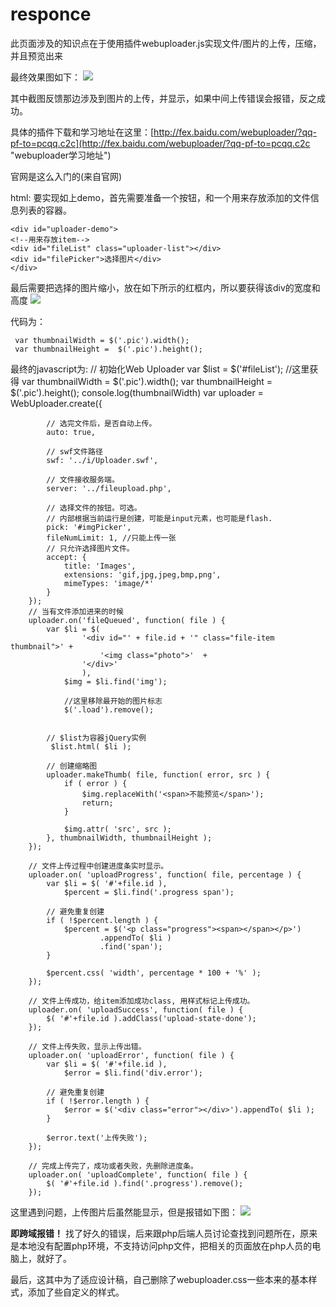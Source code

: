# responce

此页面涉及的知识点在于使用插件webuploader.js实现文件/图片的上传，压缩，并且预览出来

最终效果图如下：
![](http://p1.bpimg.com/567571/01e68fd24a56f2b4.png)

其中截图反馈那边涉及到图片的上传，并显示，如果中间上传错误会报错，反之成功。

具体的插件下载和学习地址在这里：[http://fex.baidu.com/webuploader/?qq-pf-to=pcqq.c2c](http://fex.baidu.com/webuploader/?qq-pf-to=pcqq.c2c "webuploader学习地址")

官网是这么入门的(来自官网)

html:
要实现如上demo，首先需要准备一个按钮，和一个用来存放添加的文件信息列表的容器。
    <!--dom结构部分-->

    <div id="uploader-demo">
    <!--用来存放item-->
    <div id="fileList" class="uploader-list"></div>
    <div id="filePicker">选择图片</div>
    </div>

最后需要把选择的图片缩小，放在如下所示的红框内，所以要获得该div的宽度和高度
![](http://p1.bpimg.com/567571/be2faff9955f98d8.png)
 
代码为：
 
     var thumbnailWidth = $('.pic').width();
     var thumbnailHeight =  $('.pic').height();

最终的javascript为:
       // 初始化Web Uploader
        var $list = $('#fileList');
        //这里获得
        var thumbnailWidth = $('.pic').width();
        var thumbnailHeight =  $('.pic').height();
        console.log(thumbnailWidth)
        var uploader = WebUploader.create({

            // 选完文件后，是否自动上传。
            auto: true,

            // swf文件路径
            swf: '../i/Uploader.swf',

            // 文件接收服务端。
            server: '../fileupload.php',

            // 选择文件的按钮。可选。
            // 内部根据当前运行是创建，可能是input元素，也可能是flash.
            pick: '#imgPicker',
            fileNumLimit: 1, //只能上传一张
            // 只允许选择图片文件。
            accept: {
                title: 'Images',
                extensions: 'gif,jpg,jpeg,bmp,png',
                mimeTypes: 'image/*'
            }
        });
        // 当有文件添加进来的时候
        uploader.on('fileQueued', function( file ) {
            var $li = $(
                    '<div id="' + file.id + '" class="file-item thumbnail">' +
                        '<img class="photo">'  +
                    '</div>'
                    ),
                $img = $li.find('img');
                
                //这里移除最开始的图片标志
                $('.load').remove();


            // $list为容器jQuery实例
             $list.html( $li );

            // 创建缩略图
            uploader.makeThumb( file, function( error, src ) {
                if ( error ) {
                    $img.replaceWith('<span>不能预览</span>');
                    return;
                }

                $img.attr( 'src', src );
            }, thumbnailWidth, thumbnailHeight );
        });

        // 文件上传过程中创建进度条实时显示。
        uploader.on( 'uploadProgress', function( file, percentage ) {
            var $li = $( '#'+file.id ),
                $percent = $li.find('.progress span');

            // 避免重复创建
            if ( !$percent.length ) {
                $percent = $('<p class="progress"><span></span></p>')
                        .appendTo( $li )
                        .find('span');
            }

            $percent.css( 'width', percentage * 100 + '%' );
        });

        // 文件上传成功，给item添加成功class, 用样式标记上传成功。
        uploader.on( 'uploadSuccess', function( file ) {
            $( '#'+file.id ).addClass('upload-state-done');
        });

        // 文件上传失败，显示上传出错。
        uploader.on( 'uploadError', function( file ) {
            var $li = $( '#'+file.id ),
                $error = $li.find('div.error');

            // 避免重复创建
            if ( !$error.length ) {
                $error = $('<div class="error"></div>').appendTo( $li );
            }

            $error.text('上传失败');
        });

        // 完成上传完了，成功或者失败，先删除进度条。
        uploader.on( 'uploadComplete', function( file ) {
            $( '#'+file.id ).find('.progress').remove();
        });

这里遇到问题，上传图片后虽然能显示，但是报错如下图：
![](http://p1.bpimg.com/567571/178060ac7b6956c2.png)

**即跨域报错！**
找了好久的错误，后来跟php后端人员讨论查找到问题所在，原来是本地没有配置php环境，不支持访问php文件，把相关的页面放在php人员的电脑上，就好了。

最后，这其中为了适应设计稿，自己删除了webuploader.css一些本来的基本样式，添加了些自定义的样式。